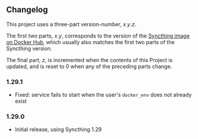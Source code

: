 ## Changelog

This project uses a three-part version-number, <var>x</var>.<var>y</var>.<var>z</var>.

The first two parts, <var>x</var>.<var>y</var>, corresponds to the version of the [Syncthing image on Docker Hub](https://hub.docker.com/r/syncthing/syncthing/tags), which usually also matches the first two parts of the Syncthing version.

The final part, <var>z</var>, is incremented when the contents of this Project is updated, and is reset to 0 when any of the preceding parts change.

### 1.29.1

- Fixed: service fails to start when the user's `docker_env` does not already exist

### 1.29.0

- Initial release, using Syncthing 1.29
